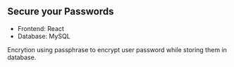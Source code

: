 ## Secure your Passwords
<ul><li>Frontend: React</li>
<li>Database: MySQL</li></ul>
Encrytion using passphrase to encrypt user password while storing them in database.
